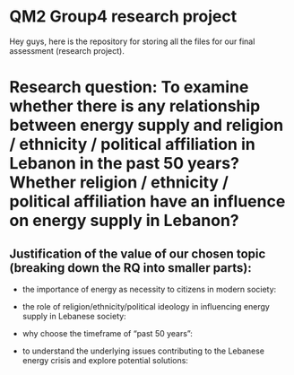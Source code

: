 # QM2 Group4 research project
Hey guys, here is the repository for storing all the files for our final assessment (research project).

# Research question: To examine whether there is any relationship between energy supply and religion / ethnicity / political affiliation in Lebanon in the past 50 years? Whether religion / ethnicity / political affiliation have an influence on energy supply in Lebanon? 

## Justification of the value of our chosen topic (breaking down the RQ into smaller parts):
- the importance of energy as necessity to citizens in modern society: 

- the role of religion/ethnicity/political ideology in influencing energy supply in Lebanese society:

- why choose the timeframe of “past 50 years”:

- to understand the underlying issues contributing to the Lebanese energy crisis and explore potential solutions:

